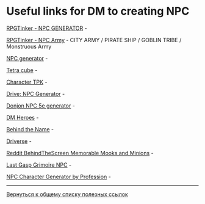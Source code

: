 # Useful links for DM to creating NPC

[RPGTinker - NPC GENERATOR](http://rpgtinker.com/) - 

[RPGTinker - NPC Army](https://rpgtinker.com/bestiary.php) - CITY ARMY / PIRATE SHIP / GOBLIN TRIBE / Monstruous Army

[NPC generator](http://www.npcgenerator.com/) - 

[Tetra cube](https://tetra-cube.github.io/dnd/dnd-char-gen.html) - 

[Character TPK](http://character.totalpartykill.ca/5e) - 

[Drive: NPC Generator]() - 

[Donjon NPC 5e generator](https://donjon.bin.sh/5e/random/#type=npc) - 

[DM Heroes](http://dmheroes.com/) - 

[Behind the Name](http://www.behindthename.com/random/) - 

[Driverse](http://www.drlverse.com/gmrt(characters).htm) - 

[Reddit BehindTheScreen Memorable Mooks and Minions](https://www.reddit.com/r/DnDBehindTheScreen/comments/3hreqt/memorable_mooks_and_minions/) - 

[Last Gasp Grimoire NPC](https://www.lastgaspgrimoire.com/generators/npc-birthing-sacs/) - 

[NPC Character Generator by Profession](http://miniworlds.online/generators/generateNPC.html) - 

-------------------------------------

[Вернуться к общему списку полезных ссылок](https://github.com/palikhov/DnD_Palant_edition/blob/master/docs/external-links.md)
